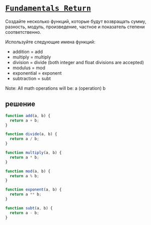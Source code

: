 # [`Fundamentals Return`](../../index.md)

Создайте несколько функций, которые будут возвращать сумму, разность, модуль, произведение, частное и показатель степени соответственно.

Используйте следующие имена функций:

- addition = add
- multiply = multiply
- division = divide (both integer and float divisions are accepted)
- modulus = mod
- exponential = exponent
- subtraction = subt

Note: All math operations will be: a (operation) b

## решение

```js
function add(a, b) {
  return a + b;
}

function divide(a, b) {
  return a / b;
}

function multiply(a, b) {
  return a * b;
}

function mod(a, b) {
  return a % b;
}

function exponent(a, b) {
  return a ** b;
}

function subt(a, b) {
  return a - b;
}
```
